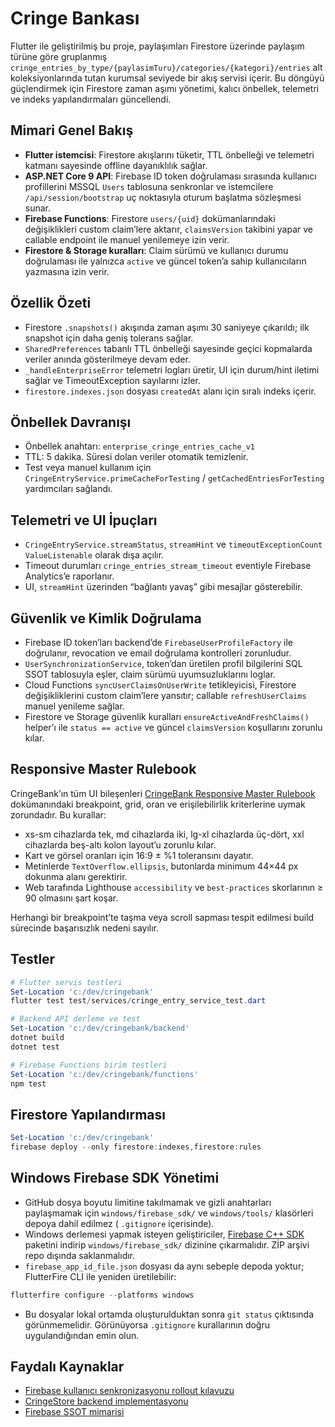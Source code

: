 # Cringe Bankası

Flutter ile geliştirilmiş bu proje, paylaşımları Firestore üzerinde paylaşım türüne göre gruplanmış `cringe_entries_by_type/{paylasimTuru}/categories/{kategori}/entries` alt koleksiyonlarında tutan kurumsal seviyede bir akış servisi içerir. Bu döngüyü güçlendirmek için Firestore zaman aşımı yönetimi, kalıcı önbellek, telemetri ve indeks yapılandırmaları güncellendi.

## Mimari Genel Bakış

- **Flutter istemcisi**: Firestore akışlarını tüketir, TTL önbelleği ve telemetri katmanı sayesinde offline dayanıklılık sağlar.
- **ASP.NET Core 9 API**: Firebase ID token doğrulaması sırasında kullanıcı profillerini MSSQL `Users` tablosuna senkronlar ve istemcilere `/api/session/bootstrap` uç noktasıyla oturum başlatma sözleşmesi sunar.
- **Firebase Functions**: Firestore `users/{uid}` dokümanlarındaki değişiklikleri custom claim’lere aktarır, `claimsVersion` takibini yapar ve callable endpoint ile manuel yenilemeye izin verir.
- **Firestore & Storage kuralları**: Claim sürümü ve kullanıcı durumu doğrulaması ile yalnızca `active` ve güncel token’a sahip kullanıcıların yazmasına izin verir.

## Özellik Özeti

- Firestore `.snapshots()` akışında zaman aşımı 30 saniyeye çıkarıldı; ilk snapshot için daha geniş tolerans sağlar.
- `SharedPreferences` tabanlı TTL önbelleği sayesinde geçici kopmalarda veriler anında gösterilmeye devam eder.
- `_handleEnterpriseError` telemetri logları üretir, UI için durum/hint iletimi sağlar ve TimeoutException sayılarını izler.
- `firestore.indexes.json` dosyası `createdAt` alanı için sıralı indeks içerir.

## Önbellek Davranışı

- Önbellek anahtarı: `enterprise_cringe_entries_cache_v1`
- TTL: 5 dakika. Süresi dolan veriler otomatik temizlenir.
- Test veya manuel kullanım için `CringeEntryService.primeCacheForTesting` / `getCachedEntriesForTesting` yardımcıları sağlandı.

## Telemetri ve UI İpuçları

- `CringeEntryService.streamStatus`, `streamHint` ve `timeoutExceptionCount` `ValueListenable` olarak dışa açılır.
- Timeout durumları `cringe_entries_stream_timeout` eventiyle Firebase Analytics’e raporlanır.
- UI, `streamHint` üzerinden “bağlantı yavaş” gibi mesajlar gösterebilir.

## Güvenlik ve Kimlik Doğrulama

- Firebase ID token’ları backend’de `FirebaseUserProfileFactory` ile doğrulanır, revocation ve email doğrulama kontrolleri zorunludur.
- `UserSynchronizationService`, token’dan üretilen profil bilgilerini SQL SSOT tablosuyla eşler, claim sürümü uyumsuzluklarını loglar.
- Cloud Functions `syncUserClaimsOnUserWrite` tetikleyicisi, Firestore değişikliklerini custom claim’lere yansıtır; callable `refreshUserClaims` manuel yenileme sağlar.
- Firestore ve Storage güvenlik kuralları `ensureActiveAndFreshClaims()` helper’ı ile `status == active` ve güncel `claimsVersion` koşullarını zorunlu kılar.

## Responsive Master Rulebook

CringeBank’ın tüm UI bileşenleri [CringeBank Responsive Master Rulebook](docs/responsive_master_rulebook.md) dokümanındaki breakpoint, grid, oran ve erişilebilirlik kriterlerine uymak zorundadır. Bu kurallar:

- xs-sm cihazlarda tek, md cihazlarda iki, lg-xl cihazlarda üç-dört, xxl cihazlarda beş-altı kolon layout’u zorunlu kılar.
- Kart ve görsel oranları için 16:9 ± %1 toleransını dayatır.
- Metinlerde `TextOverflow.ellipsis`, butonlarda minimum 44×44 px dokunma alanı gerektirir.
- Web tarafında Lighthouse `accessibility` ve `best-practices` skorlarının ≥ 90 olmasını şart koşar.

Herhangi bir breakpoint’te taşma veya scroll sapması tespit edilmesi build sürecinde başarısızlık nedeni sayılır.

## Testler

```powershell
# Flutter servis testleri
Set-Location 'c:/dev/cringebank'
flutter test test/services/cringe_entry_service_test.dart

# Backend API derleme ve test
Set-Location 'c:/dev/cringebank/backend'
dotnet build
dotnet test

# Firebase Functions birim testleri
Set-Location 'c:/dev/cringebank/functions'
npm test
```

## Firestore Yapılandırması


```powershell
Set-Location 'c:/dev/cringebank'
firebase deploy --only firestore:indexes,firestore:rules
```

## Windows Firebase SDK Yönetimi

- GitHub dosya boyutu limitine takılmamak ve gizli anahtarları paylaşmamak için `windows/firebase_sdk/` ve `windows/tools/` klasörleri depoya dahil edilmez ( `.gitignore` içerisinde).
- Windows derlemesi yapmak isteyen geliştiriciler, [Firebase C++ SDK](https://firebase.google.com/download/cpp) paketini indirip `windows/firebase_sdk/` dizinine çıkarmalıdır. ZİP arşivi repo dışında saklanmalıdır.
- `firebase_app_id_file.json` dosyası da aynı sebeple depoda yoktur; FlutterFire CLI ile yeniden üretilebilir:

```powershell
flutterfire configure --platforms windows
```

- Bu dosyalar lokal ortamda oluşturulduktan sonra `git status` çıktısında görünmemelidir. Görünüyorsa `.gitignore` kurallarının doğru uygulandığından emin olun.

## Faydalı Kaynaklar

- [Firebase kullanıcı senkronizasyonu rollout kılavuzu](docs/user_sync_rollout.md)
- [CringeStore backend implementasyonu](docs/CRINGESTORE_IMPLEMENTATION.md)
- [Firebase SSOT mimarisi](docs/cringe_entry_share_type_migration.md)


